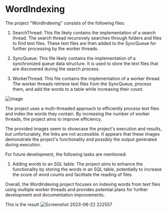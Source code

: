 # WordIndexing


The project "WordIndexing" consists of the following files:

1. SearchThread: This file likely contains the implementation of a search thread. The search thread recursively searches through folders and files to find text files. These text files are then added to the SyncQueue for further processing by the worker threads.

2. SyncQueue: This file likely contains the implementation of a synchronized queue data structure. It is used to store the text files that are discovered during the search process.

3. WorkerThread: This file contains the implementation of a worker thread. The worker threads retrieve text files from the SyncQueue, process them, and add the words to a table while increasing their count.

![image](https://github.com/raaz252/WordIndexing/assets/63297432/16cffaa5-90b5-4f1a-b54c-4dfb09f94a81)

The project uses a multi-threaded approach to efficiently process text files and index the words they contain. By increasing the number of worker threads, the project aims to improve efficiency.

The provided images seem to showcase the project's execution and results, but unfortunately, the links are not accessible. It appears that these images demonstrate the project's functionality and possibly the output generated during execution.

For future development, the following tasks are mentioned:

1. Adding words to an SQL table: The project aims to enhance the functionality by storing the words in an SQL table, potentially to increase the score of word counts and facilitate the reading of files.


Overall, the WordIndexing project focuses on indexing words from text files using multiple worker threads and provides potential plans for further development and documentation improvements.


This is the result 
![Screenshot 2023-06-22 222557](https://github.com/raaz252/WordIndexing/assets/63297432/885b7c36-eaa7-4174-bdc0-df84bc79b49a)


